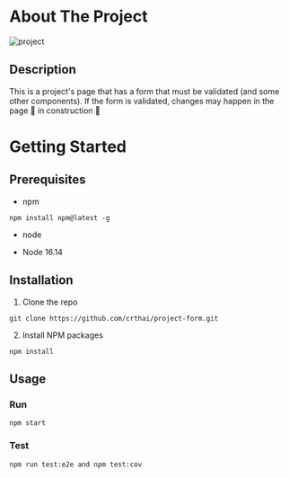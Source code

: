 # About The Project 
![project](https://user-images.githubusercontent.com/88345362/228698580-23862200-decb-4394-b1cb-675ee37899c0.png)
## Description 
This is a project's page that has a form that must be validated (and some other components). If the form is validated, changes may happen in the page 
    :construction:  in construction  :construction:
# Getting Started
## Prerequisites
* npm 
```
npm install npm@latest -g

```
* node 
- Node 16.14

## Installation
1. Clone the repo

```
git clone https://github.com/crthai/project-form.git

```
2. Install NPM packages

```
npm install 

```

## Usage
### Run
```
npm start

```
### Test 
```
npm run test:e2e and npm test:cov

```
